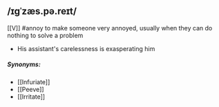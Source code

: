 ## /ɪɡˈzæs.pə.reɪt/ 
[[V]]
#annoy
to make someone very annoyed, usually when they can do nothing to solve a problem

- His assistant's carelessness is exasperating him

##### Synonyms:
- [[Infuriate]]
- [[Peeve]]
- [[Irritate]]
